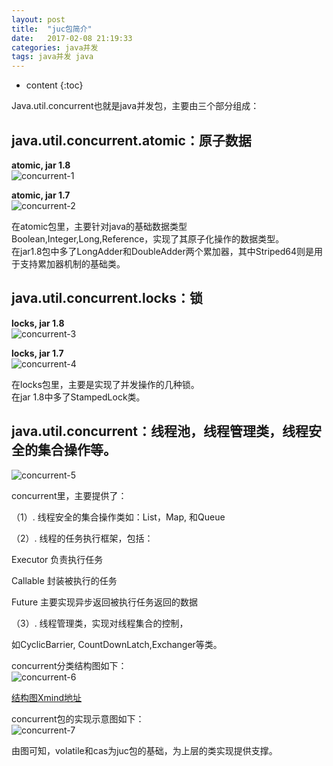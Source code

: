 ```yaml
---
layout: post
title:  "juc包简介"
date:   2017-02-08 21:19:33
categories: java并发
tags: java并发 java
---
```


* content
{:toc}

Java.util.concurrent也就是java并发包，主要由三个部分组成：  






## java.util.concurrent.atomic：原子数据   

**atomic, jar 1.8**   
![concurrent-1]({{"/css/pics/concurrent/concurrent-1.png"}})  

**atomic, jar 1.7**   
![concurrent-2]({{"/css/pics/concurrent/concurrent-2.png"}})  

在​atomic包里，主要针对java的基础数据类型Boolean,Integer,Long,Reference，实现了其原子化操作的数据类型。  
在jar1.8包中多了LongAdder和DoubleAdder两个累加器，其中Striped64则是用于支持累加器机制的基础类。  

## java.util.concurrent.locks：锁   
**locks, jar 1.8**   
![concurrent-3]({{"/css/pics/concurrent/concurrent-3.png"}})  

**locks, jar 1.7**   
![concurrent-4]({{"/css/pics/concurrent/concurrent-4.png"}})   

在​locks包里，主要是实现了并发操作的几种锁​。   
在jar 1.8中多了StampedLock类。  

## java.util.concurrent：线程池，线程管理类，线程安全的集合操作等。  

![concurrent-5]({{"/css/pics/concurrent/concurrent-5.png"}})    

concurrent​里，主要提供了：  

（1）. 线程安全的集合操作类如：List，Map, 和Queue  

（2）. ​线程的任务执行框架，包括：    

  Executor 负责执行任务  

  Callable 封装被执行的任务  

  Future 主要实现异步返回被执行任务返回的数据  

（3）. 线程管理类​，实现对线程集合的控制，  

  如CyclicBarrier, CountDownLatch,Exchanger等类。  


concurrent分类结构图如下：  
![concurrent-6]({{"/css/pics/concurrent/concurrent-6.png"}})   

[结构图Xmind地址](http://download.csdn.net/detail/ttyyzn2/9717694)  

concurrent包的实现示意图​如下：  
![concurrent-7]({{"/css/pics/concurrent/concurrent-7.png"}})   

由图可知，volatile和cas为juc包的基础，为上层的类实现提供支撑。



  




